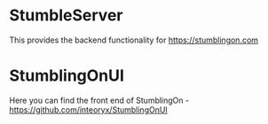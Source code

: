 # StumbleServer
This provides the backend functionality for https://stumblingon.com

# StumblingOnUI
Here you can find the front end of StumblingOn - https://github.com/inteoryx/StumblingOnUI
